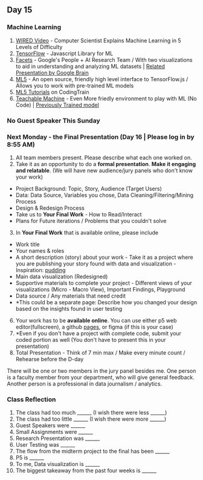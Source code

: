 ## Day 15


### Machine Learning 
1. [WIRED Video](https://www.youtube.com/watch?v=5q87K1WaoFI) - Computer Scientist Explains Machine Learning in 5 Levels of Difficulty
2. [TensorFlow](https://www.tensorflow.org/js) - Javascript Library for ML
3. [Facets](https://pair-code.github.io/facets/) - Google's People + AI Research Team / With two visualizations to aid in understanding and analyzing ML datasets | [Related Presentation by Google Brain](https://www.youtube.com/watch?v=ulLx2iPTIcs)
4. [ML5](https://ml5js.org/) - An open source, friendly high level interface to TensorFlow.js / Allows you to work with pre-trained ML models
5. [ML5 Tutorials](https://thecodingtrain.com/learning/ml5/) on CodingTrain 
6. [Teachable Machine](https://teachablemachine.withgoogle.com/) - Even More friedly environment to play with ML (No Code) | [Previously Trained model](https://teachablemachine.withgoogle.com/models/XJ_Z3gZly/)

### No Guest Speaker This Sunday

### Next Monday - the Final Presentation (Day 16 | Please log in by 8:55 AM)
1. All team members present. Please describe what each one worked on. 
2. Take it as an opportunity to do a **formal presentation**. **Make it engaging and relatable**. (We will have new audience/jury panels who don't know your work) 
- Project Background: Topic, Story, Audience (Target Users)
- Data: Data Source, Variables you chose, Data Cleaning/Filtering/Mining Process
- Design & Redesign Process 
- Take us to **Your Final Work** - How to Read/Interact 
- Plans for Future iterations / Problems that you couldn't solve 
3. In **Your Final Work** that is available online, please include 
- Work title
- Your names & roles
- A short description (story) about your work - Take it as a project where you are publishing your story found with data and visualization - Inspiration: [pudding](https://pudding.cool/)
- Main data visualization (Redesigned)
- Supportive materials to complete your project - Different views of your visualizations (Micro - Macro View), Important Findings, Playground 
- Data source / Any materials that need credit
- *This could be a separate page: Describe how you changed your design based on the insights found in user testing
6. Your work has to be **available online**. You can use either p5 web editor(fullscreen), a github [pages](https://docs.github.com/en/pages/getting-started-with-github-pages/creating-a-github-pages-site), or figma (if this is your case) 
7. *Even if you don't have a project with complete code, submit your coded portion as well (You don't have to present this in your presentation) 
8. Total Presentation - Think of 7 min max / Make every minute count / Rehearse before the D-day

There will be one or two members in the jury panel besides me. 
One person is a faculty member from your department, who will give general feedback.
Another person is a professional in data journalism / analytics.

### Class Reflection 
1. The class had too much ______ (I wish there were less ______)
2. The class had too little ______ (I wish there were more ______)
3. Guest Speakers were ______
4. Small Assignments were ______ 
5. Research Presentation was ______
6. User Testing was ______
7. The flow from the midterm project to the final has been ______
8. P5 is ______
9. To me, Data visualization is ______
10. The biggest takeaway from the past four weeks is ______
